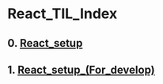 # React_TIL_Index   

## 0. [React_setup][link]
[link]:https://github.com/Ereh-Kim/TIL/blob/TIL/framework_study/react_study/React_TIL.files/0.%20React_setup.md "React_setup_링크"

## 1. [React_setup_(For_develop)][link]
[link]:https://github.com/Ereh-Kim/TIL/blob/TIL/framework_study/react_study/React_TIL.files/1.React_setup_(For_develop).md "Ract_setup_링크 (개발시)"